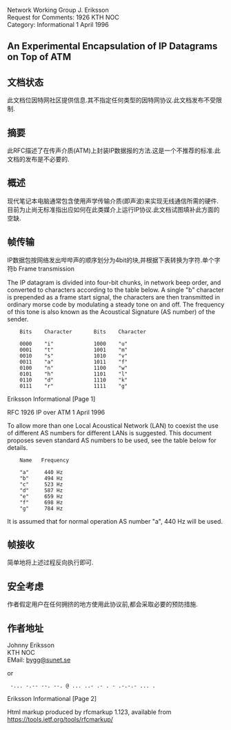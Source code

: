 Network Working Group                                        J. Eriksson<br>
Request for Comments: 1926                                       KTH NOC<br>
Category: Informational                                     1 April 1996

## An Experimental Encapsulation of IP Datagrams on Top of ATM

## 文档状态
此文档位因特网社区提供信息.其不指定任何类型的因特网协议.此文档发布不受限制.
## 摘要
此RFC描述了在传声介质(ATM)上封装IP数据报的方法.这是一个不推荐的标准.此文档的发布是不必要的.
## 概述
现代笔记本电脑通常包含使用声学传输介质(即声波)来实现无线通信所需的硬件.目前为止尚无标准指出应如何在此类媒介上运行IP协议.此文档试图填补此方面的空缺.

## 帧传输
IP数据包按网络发出哔哔声的顺序划分为4bit的块,并根据下表转换为字符.单个字符b
Frame transmission

   The IP datagram is divided into four-bit chunks, in network beep
   order, and converted to characters according to the table below.  A
   single "b" character is prepended as a frame start signal, the
   characters are then transmitted in ordinary morse code by modulating
   a steady tone on and off.  The frequency of this tone is also known
   as the Acoustical Signature (AS number) of the sender.

        Bits    Character       Bits    Character

        0000    "i"             1000    "u"
        0001    "t"             1001    "m"
        0010    "s"             1010    "v"
        0011    "a"             1011    "f"
        0100    "n"             1100    "w"
        0101    "h"             1101    "l"
        0110    "d"             1110    "k"
        0111    "r"             1111    "g"





Eriksson                     Informational                      [Page 1]

 
RFC 1926                      IP over ATM                   1 April 1996


   To allow more than one Local Acoustical Network (LAN) to coexist the
   use of different AS numbers for different LANs is suggested.  This
   document proposes seven standard AS numbers to be used, see the table
   below for details.

        Name   Frequency

        "a"     440 Hz
        "b"     494 Hz
        "c"     523 Hz
        "d"     587 Hz
        "e"     659 Hz
        "f"     698 Hz
        "g"     784 Hz

   It is assumed that for normal operation AS number "a", 440 Hz will be
   used.
## 帧接收
简单地将上述过程反向执行即可.
## 安全考虑
作者假定用户在任何拥挤的地方使用此协议前,都会采取必要的预防措施.
## 作者地址
   Johnny Eriksson<br>
   KTH NOC<br>
   EMail: bygg@sunet.se

   or

     -... -.-- --. --. @ ... ..- .- . - .-.-.- ... .















Eriksson                     Informational                      [Page 2]


Html markup produced by rfcmarkup 1.123, available from https://tools.ietf.org/tools/rfcmarkup/
